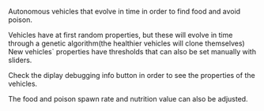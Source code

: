 Autonomous vehicles that evolve in time in order to find food and avoid poison.

Vehicles have at first random properties, but these will evolve in time through a genetic algorithm(the healthier vehicles will clone themselves)
New vehicles` properties have thresholds that can also be set manually with sliders.

Check the diplay debugging info button in order to see the properties of the vehicles.

The food and poison spawn rate and nutrition value can also be adjusted.

